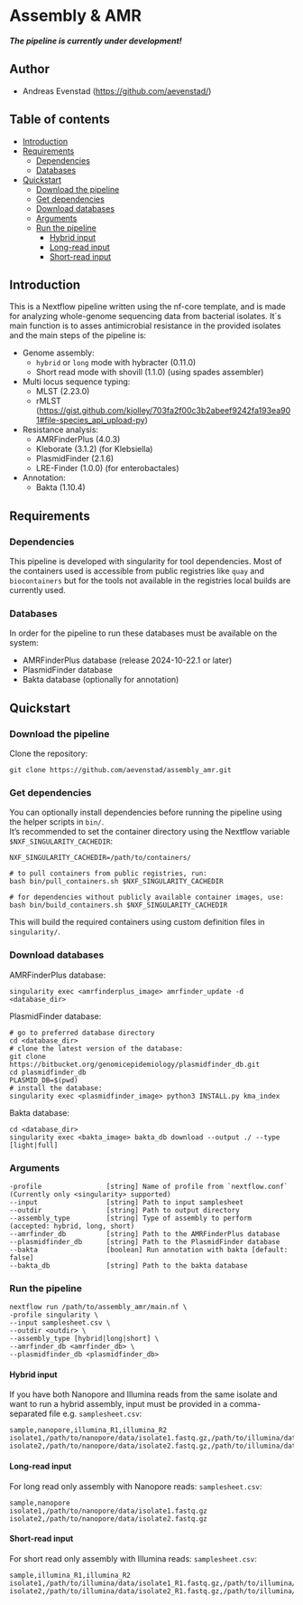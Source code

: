 # Assembly & AMR
***The pipeline is currently under development!***
## Author
* Andreas Evenstad (https://github.com/aevenstad/)

## Table of contents
- [Introduction](#introduction)
- [Requirements](#requirements)
  - [Dependencies](#dependencies)
  - [Databases](#databases)
- [Quickstart](#quickstart)
  - [Download the pipeline](#download-the-pipeline)
  - [Get dependencies](#get-dependencies)
  - [Download databases](#download-databases)
  - [Arguments](#arguments)
  - [Run the pipeline](#run-the-pipeline)
    - [Hybrid input](#hybrid-input)
    - [Long-read input](#long-read-input)
    - [Short-read input](#short-read-input)


## Introduction
This is a Nextflow pipeline written using the nf-core template, and is made for analyzing whole-genome sequencing data from bacterial isolates.
It`s main function is to asses antimicrobial resistance in the provided isolates and the main steps of the pipeline is:
* Genome assembly:
  - `hybrid` or `long` mode with hybracter (0.11.0)
  - Short read mode with shovill (1.1.0) (using spades assembler)
* Multi locus sequence typing:
    - MLST (2.23.0)
    - rMLST (https://gist.github.com/kjolley/703fa2f00c3b2abeef9242fa193ea901#file-species_api_upload-py)
* Resistance analysis:
    - AMRFinderPlus (4.0.3)
    - Kleborate (3.1.2) (for Klebsiella)
    - PlasmidFinder (2.1.6)
    - LRE-Finder (1.0.0) (for enterobactales)
* Annotation:
    - Bakta (1.10.4)

## Requirements
### Dependencies
This pipeline is developed with singularity for tool dependencies. Most of the containers used is accessible from public registries like `quay` and `biocontainers`
but for the tools not available in the registries local builds are currently used.

### Databases
In order for the pipeline to run these databases must be available on the system:
* AMRFinderPlus database (release 2024-10-22.1 or later)
* PlasmidFinder database
* Bakta database (optionally for annotation)


## Quickstart

### Download the pipeline
Clone the repository:
```
git clone https://github.com/aevenstad/assembly_amr.git
```

### Get dependencies
You can optionally install dependencies before running the pipeline using the helper scripts in `bin/`.  
It’s recommended to set the container directory using the Nextflow variable `$NXF_SINGULARITY_CACHEDIR`:
```
NXF_SINGULARITY_CACHEDIR=/path/to/containers/

# to pull containers from public registries, run:
bash bin/pull_containers.sh $NXF_SINGULARITY_CACHEDIR

# for dependencies without publicly available container images, use:
bash bin/build_containers.sh $NXF_SINGULARITY_CACHEDIR
```
This will build the required containers using custom definition files in `singularity/`.

### Download databases
AMRFinderPlus database:
```
singularity exec <amrfinderplus_image> amrfinder_update -d <database_dir>
```

PlasmidFinder database:
```
# go to preferred database directory
cd <database_dir>
# clone the latest version of the database:
git clone https://bitbucket.org/genomicepidemiology/plasmidfinder_db.git
cd plasmidfinder_db
PLASMID_DB=$(pwd)
# install the database:
singularity exec <plasmidfinder_image> python3 INSTALL.py kma_index
```

Bakta database:
```
cd <database_dir>
singularity exec <bakta_image> bakta_db download --output ./ --type [light|full]
```

### Arguments
```
-profile                [string] Name of profile from `nextflow.conf` (Currently only <singularity> supported)
--input                 [string] Path to input samplesheet
--outdir                [string] Path to output directory
--assembly_type         [string] Type of assembly to perform  (accepted: hybrid, long, short)
--amrfinder_db          [string] Path to the AMRFinderPlus database
--plasmidfinder_db      [string] Path to the PlasmidFinder database
--bakta                 [boolean] Run annotation with bakta [default: false]
--bakta_db              [string] Path to the bakta database
```

### Run the pipeline

```
nextflow run /path/to/assembly_amr/main.nf \
-profile singularity \
--input samplesheet.csv \
--outdir <outdir> \
--assembly_type [hybrid|long|short] \
--amrfinder_db <amrfinder_db> \
--plasmidfinder_db <plasmidfinder_db>
```

#### Hybrid input
If you have both Nanopore and Illumina reads from the same isolate and want to run a hybrid assembly, input must be provided in a comma-separated file e.g. `samplesheet.csv`:
```
sample,nanopore,illumina_R1,illumina_R2
isolate1,/path/to/nanopore/data/isolate1.fastq.gz,/path/to/illumina/data/isolate1_R1.fastq.gz,/path/to/illumina/data/isolate1_R2.fastq.gz
isolate2,/path/to/nanopore/data/isolate2.fastq.gz,/path/to/illumina/data/isolate2_R1.fastq.gz,/path/to/illumina/data/isolate2_R2.fastq.gz
```

#### Long-read input
For long read only assembly with Nanopore reads:
`samplesheet.csv`:
```
sample,nanopore
isolate1,/path/to/nanopore/data/isolate1.fastq.gz
isolate2,/path/to/nanopore/data/isolate2.fastq.gz
```
#### Short-read input
For short read only assembly with Illumina reads:
`samplesheet.csv`:
```
sample,illumina_R1,illumina_R2
isolate1,/path/to/illumina/data/isolate1_R1.fastq.gz,/path/to/illumina/data/isolate1_R2.fastq.gz
isolate2,/path/to/illumina/data/isolate2_R1.fastq.gz,/path/to/illumina/data/isolate2_R2.fastq.gz
```



